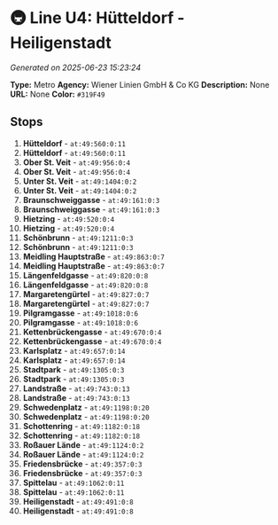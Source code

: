 # 🚇 Line U4: Hütteldorf - Heiligenstadt

*Generated on 2025-06-23 15:23:24*

**Type:** Metro
**Agency:** Wiener Linien GmbH & Co KG
**Description:** None
**URL:** None
**Color:** `#319F49`

## Stops

1. **Hütteldorf** - `at:49:560:0:11`
2. **Hütteldorf** - `at:49:560:0:11`
3. **Ober St. Veit** - `at:49:956:0:4`
4. **Ober St. Veit** - `at:49:956:0:4`
5. **Unter St. Veit** - `at:49:1404:0:2`
6. **Unter St. Veit** - `at:49:1404:0:2`
7. **Braunschweiggasse** - `at:49:161:0:3`
8. **Braunschweiggasse** - `at:49:161:0:3`
9. **Hietzing** - `at:49:520:0:4`
10. **Hietzing** - `at:49:520:0:4`
11. **Schönbrunn** - `at:49:1211:0:3`
12. **Schönbrunn** - `at:49:1211:0:3`
13. **Meidling Hauptstraße** - `at:49:863:0:7`
14. **Meidling Hauptstraße** - `at:49:863:0:7`
15. **Längenfeldgasse** - `at:49:820:0:8`
16. **Längenfeldgasse** - `at:49:820:0:8`
17. **Margaretengürtel** - `at:49:827:0:7`
18. **Margaretengürtel** - `at:49:827:0:7`
19. **Pilgramgasse** - `at:49:1018:0:6`
20. **Pilgramgasse** - `at:49:1018:0:6`
21. **Kettenbrückengasse** - `at:49:670:0:4`
22. **Kettenbrückengasse** - `at:49:670:0:4`
23. **Karlsplatz** - `at:49:657:0:14`
24. **Karlsplatz** - `at:49:657:0:14`
25. **Stadtpark** - `at:49:1305:0:3`
26. **Stadtpark** - `at:49:1305:0:3`
27. **Landstraße** - `at:49:743:0:13`
28. **Landstraße** - `at:49:743:0:13`
29. **Schwedenplatz** - `at:49:1198:0:20`
30. **Schwedenplatz** - `at:49:1198:0:20`
31. **Schottenring** - `at:49:1182:0:18`
32. **Schottenring** - `at:49:1182:0:18`
33. **Roßauer Lände** - `at:49:1124:0:2`
34. **Roßauer Lände** - `at:49:1124:0:2`
35. **Friedensbrücke** - `at:49:357:0:3`
36. **Friedensbrücke** - `at:49:357:0:3`
37. **Spittelau** - `at:49:1062:0:11`
38. **Spittelau** - `at:49:1062:0:11`
39. **Heiligenstadt** - `at:49:491:0:8`
40. **Heiligenstadt** - `at:49:491:0:8`